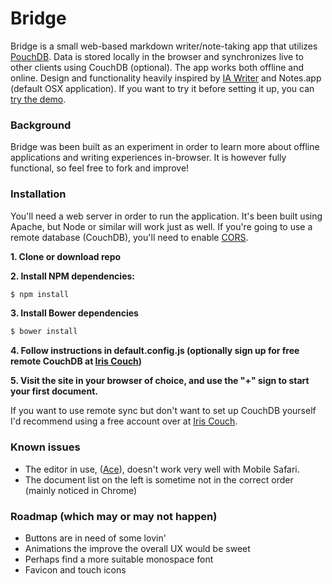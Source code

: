 Bridge
======

Bridge is a small web-based markdown writer/note-taking app that utilizes [PouchDB](http://pouchdb.com/). Data is stored locally in the browser and synchronizes live to other clients using CouchDB (optional). The app works both offline and online. Design and functionality heavily inspired by [IA Writer](http://www.iawriter.com/) and Notes.app (default OSX application). If you want to try it before setting it up, you can [try the demo](http://bridge-demo.gerthel.com/).

### Background

Bridge was been built as an experiment in order to learn more about offline applications and writing experiences in-browser. It is however fully functional, so feel free to fork and improve!

### Installation

You'll need a web server in order to run the application. It's been built using Apache, but Node or similar will work just as well. If you're going to use a remote database (CouchDB), you'll need to enable [CORS](http://pouchdb.com/getting-started.html#enabling_cors).

**1. Clone or download repo**

**2. Install NPM dependencies:**
```bash
$ npm install
```
**3. Install Bower dependencies**
```bash
$ bower install
```
**4. Follow instructions in default.config.js (optionally sign up for free remote CouchDB at [Iris Couch](http://www.iriscouch.com/))**

**5. Visit the site in your browser of choice, and use the "+" sign to start your first document.**

If you want to use remote sync but don't want to set up CouchDB yourself I'd recommend using a free account over at [Iris Couch](http://iriscouch.com).

### Known issues

- The editor in use, ([Ace](http://ace.c9.io/)), doesn't work very well with Mobile Safari.
- The document list on the left is sometime not in the correct order (mainly noticed in Chrome)

### Roadmap (which may or may not happen)

- Buttons are in need of some lovin'
- Animations the improve the overall UX would be sweet
- Perhaps find a more suitable monospace font
- Favicon and touch icons
